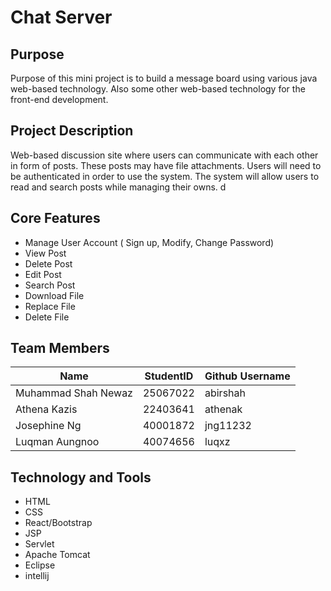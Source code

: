 # Chat Server

## Purpose 
Purpose of this mini project is to build a  message board using various java web-based technology.
Also some other web-based technology for the front-end development.

## Project Description
Web-based discussion site where users can communicate with each other in form of posts. These posts may have file attachments. Users will need to be authenticated in order to use the system. The system will allow users to read and search posts while managing their owns.
d
## Core Features
  * Manage User Account ( Sign up, Modify, Change Password)
  * View Post 
  * Delete Post 
  * Edit Post 
  * Search Post 
  * Download File 
  * Replace File 
  * Delete File 
  
## Team Members

| Name                     |StudentID                     |Github Username
|------------------------- |----------------------------- |----------------
|Muhammad Shah Newaz       |25067022                      |abirshah
|Athena Kazis              |22403641                      |athenak
|Josephine Ng              |40001872                      |jng11232
|Luqman Aungnoo            |40074656                      |luqxz

## Technology and Tools
* HTML
* CSS
* React/Bootstrap 
* JSP
* Servlet
* Apache Tomcat
* Eclipse
* intellij

